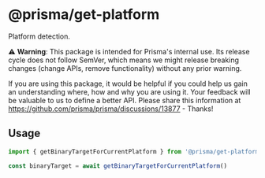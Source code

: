# @prisma/get-platform

Platform detection.

⚠️ **Warning**: This package is intended for Prisma's internal use.
Its release cycle does not follow SemVer, which means we might release breaking changes (change APIs, remove functionality) without any prior warning.

If you are using this package, it would be helpful if you could help us gain an understanding where, how and why you are using it. Your feedback will be valuable to us to define a better API. Please share this information at https://github.com/prisma/prisma/discussions/13877 - Thanks!

## Usage

```ts
import { getBinaryTargetForCurrentPlatform } from '@prisma/get-platform'

const binaryTarget = await getBinaryTargetForCurrentPlatform()
```

